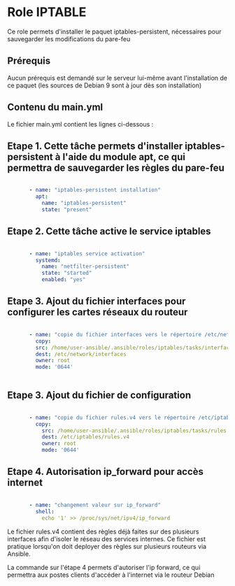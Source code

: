 Role IPTABLE
=========

Ce role permets d'installer le paquet iptables-persistent, nécessaires pour sauvegarder les modifications du pare-feu


Prérequis
------------

Aucun prérequis est demandé sur le serveur lui-même avant l'installation de ce paquet (les sources de Debian 9 sont à jour dès son installation)


Contenu du main.yml
----------------

Le fichier main.yml contient les lignes ci-dessous :

## Etape 1. Cette tâche permets d'installer iptables-persistent à l'aide du module apt, ce qui permettra de sauvegarder les règles du pare-feu

```yaml

       - name: "iptables-persistent installation"
         apt:
           name: "iptables-persistent"
           state: "present"
```

## Etape 2. Cette tâche active le service iptables

```yaml

       - name: "iptables service activation"
         systemd:
           name: "netfilter-persistent"
           state: "started"
           enabled: "yes"
```

## Etape 3. Ajout du fichier interfaces pour configurer les cartes réseaux du routeur

```yaml

       - name: "copie du fichier interfaces vers le répertoire /etc/network/interfaces"
         copy:
         src: /home/user-ansible/.ansible/roles/iptables/tasks/interfaces
         dest: /etc/network/interfaces
         owner: root
         mode: '0644'
 
```

## Etape 3. Ajout du fichier de configuration

```yaml

       - name: "copie du fichier rules.v4 vers le répertoire /etc/iptables"
         copy:
           src: /home/user-ansible/.ansible/roles/iptables/tasks/rules.v4
           dest: /etc/iptables/rules.v4
           owner: root
           mode: '0644'
```

## Etape 4. Autorisation ip_forward pour accès internet

```yaml

       - name: "changement valeur sur ip_forward"
         shell:
           echo '1' >> /proc/sys/net/ipv4/ip_forward
```
           
Le fichier rules.v4 contient des règles déjà faites sur des plusieurs interfaces afin d'isoler le réseau des services internes.
Ce fichier est pratique lorsqu'on doit deployer des règles sur plusieurs routeurs via Ansible.

La commande sur l'étape 4 permets d'autoriser l'ip forward, ce qui permettra aux postes clients d'accéder à l'internet via le routeur Debian



